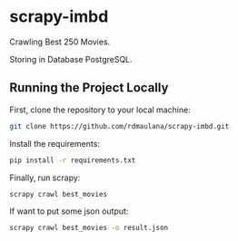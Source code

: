 # scrapy-imbd
Crawling Best 250 Movies.

Storing in Database PostgreSQL.

## Running the Project Locally

First, clone the repository to your local machine:

```bash
git clone https://github.com/rdmaulana/scrapy-imbd.git
```

Install the requirements:

```bash
pip install -r requirements.txt
```

Finally, run scrapy:

```bash
scrapy crawl best_movies
```

If want to put some json output:

```bash
scrapy crawl best_movies -o result.json
```




